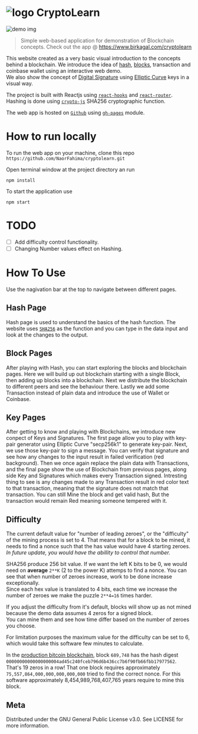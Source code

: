 # ![logo](https://i.ibb.co/2d8HbJP/crypto.png) CryptoLearn

![demo img](https://i.ibb.co/DRGKJmX/birkagal-github-io-cryptolearn.png)

> Simple web-based application for demonstration of ₿lockchain concepts.
> Check out the app @ https://www.birkagal.com/cryptolearn

This website created as a very basic visual introduction to the concepts behind a blockchain. We introduce the idea of [hash](https://en.wikipedia.org/wiki/Cryptographic_hash_function), [blocks](https://en.wikipedia.org/wiki/Blockchain), transaction and coinbase wallet using an interactive web demo.\
We also show the concept of [Digital Signature](https://en.wikipedia.org/wiki/Digital_signature) using [Elliptic Curve](https://en.wikipedia.org/wiki/Elliptic_curve) keys in a visual way.

The project is built with Reactjs using [`react-hooks`](https://reactjs.org/docs/hooks-intro.html) and [`react-router`](https://reactrouter.com/).\
Hashing is done using [`crypto-js`](https://www.npmjs.com/package/crypto-js) SHA256 cryptographic function.

The web app is hosted on [`Github`](https://birkagal.github.io/cryptolearn) using [`gh-pages`](https://www.npmjs.com/package/gh-pages) module.

# How to run locally

To run the web app on your machine, clone this repo `https://github.com/NaorFahima/cryptolearn.git`

Open terminal window at the project directory an run

    npm install

To start the application use

    npm start

# TODO

- [ ] Add difficulty control functionality.
- [ ] Changing Number values effect on Hashing.

# How To Use

Use the nagivation bar at the top to navigate between different pages.

## Hash Page

Hash page is used to understand the basics of the hash function. The website uses [`SHA256`](https://en.wikipedia.org/wiki/SHA-2) as the function and you can type in the data input and look at the changes to the output.

## Block Pages

After playing with Hash, you can start exploring the blocks and blockchain pages. Here we will build up out blockchain starting with a single Block, then adding up blocks into a blockchain. Next we distribute the blockchain to different peers and see the behaviour there. Lastly we add some Transaction instead of plain data and introduce the use of Wallet or Coinbase.

## Key Pages

After getting to know and playing with Blockchains, we introduce new conpect of Keys and Signatures. The first page allow you to play with key-pair generator using Elliptic Curve "secp256k1" to generate key-pair. Next, we use those key-pair to sign a message. You can verify that signature and see how any changes to the input result in failed verification (red background). Then we once again replace the plain data with Transactions, and the final page show the use of Blockchain from previous pages, along side Key and Signatures which makes every Transaction signed. Intresting thing to see is any changes made to any Transaction result in red color text to that transaction, meaning that the signature does not match that transaction. You can still Mine the block and get valid hash, But the transaction would remain Red meaning someone tempered with it.

## Difficulty

The current default value for "number of leading zeroes", or the "difficulty" of the mining process is set to 4. That means that for a block to be mined, it needs to find a nonce such that the has value would have 4 starting zeroes.
_In future update, you would have the abillity to control that number._

SHA256 produce 256 bit value. If we want the left K bits to be 0, we would need on **average** `2**K` (2 to the power K) attemps to find a nonce.
You can see that when number of zeroes increase, work to be done increase exceptionally.\
Since each hex value is translated to 4 bits, each time we increase the number of zeroes we make the puzzle `2**4=16` times harder.

If you adjust the difficulty from it's default, blocks will show up as not mined because the demo data assumes 4 zeros for a signed block.\
You can mine them and see how time differ based on the number of zeroes you choose.

For limitation purposes the maximum value for the difficulty can be set to 6, which would take this software few minutes to calculate.

In the [production bitcoin blockchain](https://www.blockchain.com/explorer), block `689,748` has the hash digest `00000000000000000004ad45c240fceb796d6b436cc7b6f90fb66fbb17977562`. That's 19 zeros in a row! That one block requires approximately `75,557,864,000,000,000,000,000` tried to find the correct nonce.
For this software approximately 8,454,989,768,407,765 years require to mine this block.

## Meta

Distributed under the GNU General Public License v3.0. See LICENSE for more information.
